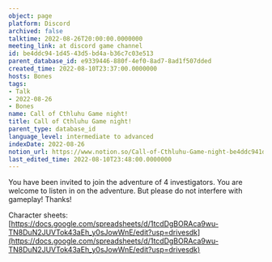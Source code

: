 ```yaml
---
object: page
platform: Discord
archived: false
talktime: 2022-08-26T20:00:00.0000000
meeting_link: at discord game channel
id: be4ddc94-1d45-43d5-bd4a-b36c7c03e513
parent_database_id: e9339446-880f-4ef0-8ad7-8ad1f507dded
created_time: 2022-08-10T23:37:00.0000000
hosts: Bones
tags:
- Talk
- 2022-08-26
- Bones
name: Call of Cthluhu Game night!
title: Call of Cthluhu Game night!
parent_type: database_id
language_level: intermediate to advanced
indexDate: 2022-08-26
notion_url: https://www.notion.so/Call-of-Cthluhu-Game-night-be4ddc941d4543d5bd4ab36c7c03e513
last_edited_time: 2022-08-10T23:48:00.0000000
---
```


You have been invited to join the adventure of 4 investigators. 
You are welcome to listen in on the adventure. But please do not interfere with gameplay! Thanks!



Character sheets: 
[https://docs.google.com/spreadsheets/d/1tcdDgBORAca9wu-TN8DuN2JUVTok43aEh_y0sJowWnE/edit?usp=drivesdk](https://docs.google.com/spreadsheets/d/1tcdDgBORAca9wu-TN8DuN2JUVTok43aEh_y0sJowWnE/edit?usp=drivesdk)   











